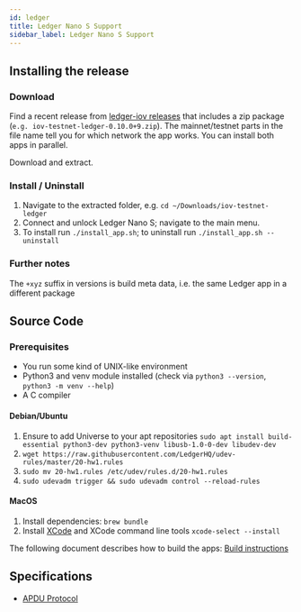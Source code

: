 ```yaml
---
id: ledger
title: Ledger Nano S Support
sidebar_label: Ledger Nano S Support
---
```


## Installing the release

### Download

Find a recent release from [ledger-iov releases](https://github.com/iov-one/ledger-iov/releases) that includes a zip package (`e.g. iov-testnet-ledger-0.10.0+9.zip`). The mainnet/testnet parts in the file name tell you for which network the app works. You can install both apps in parallel.

Download and extract.

### Install / Uninstall

1. Navigate to the extracted folder, e.g. `cd ~/Downloads/iov-testnet-ledger`
2. Connect and unlock Ledger Nano S; navigate to the main menu.
3. To install run `./install_app.sh`; to uninstall run `./install_app.sh --uninstall`

### Further notes

The `+xyz` suffix in versions is build meta data, i.e. the same Ledger app in a different package

## Source Code

### Prerequisites

- You run some kind of UNIX-like environment
- Python3 and venv module installed (check via `python3 --version`, `python3 -m venv --help`)
- A C compiler

#### Debian/Ubuntu

1. Ensure to add Universe to your apt repositories
`sudo apt install build-essential python3-dev python3-venv libusb-1.0-0-dev libudev-dev`
2. `wget https://raw.githubusercontent.com/LedgerHQ/udev-rules/master/20-hw1.rules`
3. `sudo mv 20-hw1.rules /etc/udev/rules.d/20-hw1.rules`
4. `sudo udevadm trigger && sudo udevadm control --reload-rules`

#### MacOS

1. Install dependencies: `brew bundle`
2. Install [XCode](https://apps.apple.com/us/app/xcode/id497799835) and XCode command line tools `xcode-select --install`

The following document describes how to build the apps: [Build instructions](https://github.com/iov-one/ledger-iov/docs/BUILD.md)


## Specifications

- [APDU Protocol](https://github.com/iov-one/ledger-iov-app/tree/master/docs/APDUSPEC.md)
